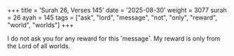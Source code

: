 +++
title = 'Surah 26, Verses 145'
date = '2025-08-30'
weight = 3077
surah = 26
ayah = 145
tags = ["ask", "lord", "message", "not", "only", "reward", "world", "worlds"]
+++

I do not ask you for any reward for this ˹message˺. My reward is only from the Lord of all worlds.
